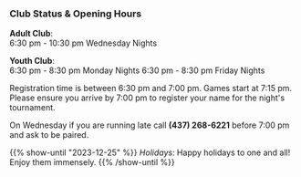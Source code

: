 ---
---

### Club Status & Opening Hours

<!--
We have currently reached maximum capacity. 

Join our waiting list. [Waiting List Form](https://docs.google.com/forms/d/10NJ0NBUab74E1k0wcw2qxqnk_pndVea2AiS4zvBzqco/edit)


{{< horizontal-rule >}}
-->

**Adult Club**: 
<br>6:30 pm - 10:30 pm Wednesday Nights

**Youth Club**:
<br>6:30 pm - 8:30 pm Monday Nights
6:30 pm - 8:30 pm Friday Nights

Registration time is between 6:30 pm and 7:00 pm. Games start at 7:15 pm. Please ensure you arrive by 7:00 pm to register your name for the night's tournament. 

On Wednesday if you are running late call **(437) 268-6221** before 7:00 pm and ask to be paired.

{{% show-until "2023-12-25" %}}
*Holidays*: Happy holidays to one and all! Enjoy them immensely.
{{% /show-until %}}
